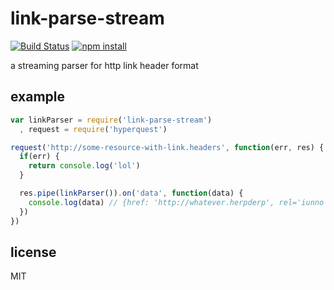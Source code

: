 # link-parse-stream

[![Build Status](http://img.shields.io/travis/jarofghosts/link-parse-stream.svg?style=flat)](https://travis-ci.org/jarofghosts/link-parse-stream)
[![npm install](http://img.shields.io/npm/dm/link-parse-stream.svg?style=flat)](https://www.npmjs.org/package/link-parse-stream)

a streaming parser for http link header format

## example

```js
var linkParser = require('link-parse-stream')
  , request = require('hyperquest')

request('http://some-resource-with-link.headers', function(err, res) {
  if(err) {
    return console.log('lol')
  }

  res.pipe(linkParser()).on('data', function(data) {
    console.log(data) // {href: 'http://whatever.herpderp', rel='iunno'}
  })
})
```

## license

MIT
